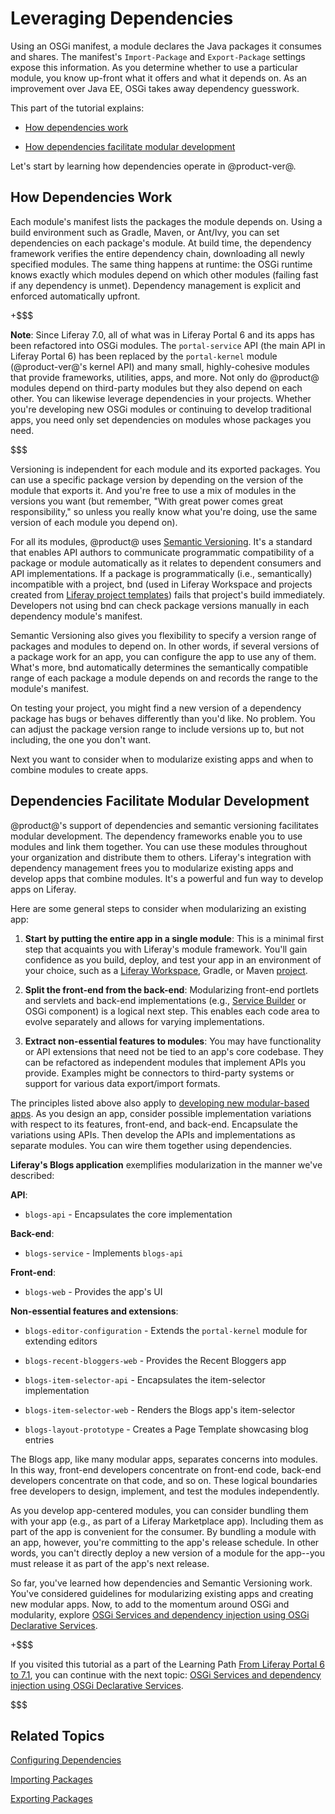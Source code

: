 # Leveraging Dependencies [](id=leveraging-dependencies)

Using an OSGi manifest, a module declares the Java packages it consumes and
shares. The manifest's `Import-Package` and `Export-Package` settings expose
this information. As you determine whether to use a particular module, you know
up-front what it offers and what it depends on. As an improvement over Java EE,
OSGi takes away dependency guesswork.

This part of the tutorial explains:

- [How dependencies work](#how-dependencies-work)

- [How dependencies facilitate modular development](#dependencies-facilitate-modular-development)

Let's start by learning how dependencies operate in @product-ver@.

## How Dependencies Work [](id=how-dependencies-work)

Each module's manifest lists the packages the module depends on. Using a build
environment such as Gradle, Maven, or Ant/Ivy, you can set dependencies on each
package's module. At build time, the dependency framework verifies the entire
dependency chain, downloading all newly specified modules. The same thing
happens at runtime: the OSGi runtime knows exactly which modules depend on which
other modules (failing fast if any dependency is unmet). Dependency management
is explicit and enforced automatically upfront.

+$$$

**Note**: Since Liferay 7.0, all of what was in Liferay Portal 6 and its apps
has been refactored into OSGi modules. The `portal-service` API (the main API in
Liferay Portal 6) has been replaced by the `portal-kernel` module
(@product-ver@'s kernel API) and many small, highly-cohesive modules that
provide frameworks, utilities, apps, and more. Not only do @product@ modules
depend on third-party modules but they also depend on each other. You can
likewise leverage dependencies in your projects. Whether you're developing new
OSGi modules or continuing to develop traditional apps, you need only set
dependencies on modules whose packages you need.

$$$

Versioning is independent for each module and its exported packages. You can use
a specific package version by depending on the version of the module that
exports it. And you're free to use a mix of modules in the versions you want
(but remember, "With great power comes great responsibility," so unless you
really know what you're doing, use the same version of each module you depend
on).

For all its modules, @product@ uses [Semantic Versioning](http://semver.org).
It's a standard that enables API authors to communicate programmatic
compatibility of a package or module automatically as it relates to dependent
consumers and API implementations. If a package is programmatically (i.e.,
semantically) incompatible with a project, bnd (used in Liferay Workspace and
projects created from [Liferay project templates](/develop/reference/-/knowledge_base/7-1/project-templates)) fails
that project's build immediately. Developers not using bnd can check package
versions manually in each dependency module's manifest.

Semantic Versioning also gives you flexibility to specify a version range of
packages and modules to depend on. In other words, if several versions of a
package work for an app, you can configure the app to use any of them. What's
more, bnd automatically determines the semantically compatible range of each
package a module depends on and records the range to the module's manifest.

On testing your project, you might find a new version of a dependency package
has bugs or behaves differently than you'd like. No problem. You can adjust the
package version range to include versions up to, but not including, the one you
don't want.

Next you want to consider when to modularize existing apps and when to combine
modules to create apps.

## Dependencies Facilitate Modular Development [](id=dependencies-facilitate-modular-development)

@product@'s support of dependencies and semantic versioning facilitates modular
development. The dependency frameworks enable you to use modules and link them
together. You can use these modules throughout your organization and distribute
them to others. Liferay's integration with dependency management frees you to
modularize existing apps and develop apps that combine modules. It's a powerful
and fun way to develop apps on Liferay.

Here are some general steps to consider when modularizing an existing app:

1. **Start by putting the entire app in a single module**: This is a minimal
first step that acquaints you with Liferay's module framework. You'll gain
confidence as you build, deploy, and test your app in an environment of your
choice, such as a [Liferay Workspace](/develop/tutorials/-/knowledge_base/7-1/liferay-workspace),
Gradle, or Maven [project](/develop/reference/-/knowledge_base/7-1/project-templates).

2. **Split the front-end from the back-end**: Modularizing front-end portlets
and servlets and back-end implementations (e.g., [Service Builder](/develop/tutorials/-/knowledge_base/7-1/service-builder)
or OSGi component) is a logical next step. This enables each code area to evolve
separately and allows for varying implementations.

3. **Extract non-essential features to modules**: You may have functionality or
API extensions that need not be tied to an app's core codebase. They can be
refactored as independent modules that implement APIs you provide. Examples
might be connectors to third-party systems or support for various data
export/import formats.

The principles listed above also apply to [developing new modular-based apps](/develop/tutorials/-/knowledge_base/7-1/developing-a-web-application). 
As you design an app, consider possible implementation variations with respect
to its features, front-end, and back-end. Encapsulate the variations using APIs.
Then develop the APIs and implementations as separate modules. You can wire them
together using dependencies.

**Liferay's Blogs application** exemplifies modularization in the manner we've
described:

**API**:

-   `blogs-api` - Encapsulates the core implementation

**Back-end**:

-   `blogs-service` - Implements `blogs-api`

**Front-end**:

-   `blogs-web` - Provides the app's UI

**Non-essential features and extensions**:

-   `blogs-editor-configuration` - Extends the `portal-kernel` module for
    extending editors

-   `blogs-recent-bloggers-web` - Provides the Recent Bloggers app

-   `blogs-item-selector-api` - Encapsulates the item-selector implementation

-   `blogs-item-selector-web` - Renders the Blogs app's item-selector

-   `blogs-layout-prototype` - Creates a Page Template showcasing blog entries

The Blogs app, like many modular apps, separates concerns into modules. In this
way, front-end developers concentrate on front-end code, back-end developers
concentrate on that code, and so on. These logical boundaries free developers
to design, implement, and test the modules independently.

As you develop app-centered modules, you can consider bundling them with your
app (e.g., as part of a Liferay Marketplace app). Including them as part of the
app is convenient for the consumer. By bundling a module with an app, however,
you're committing to the app's release schedule. In other words, you can't
directly deploy a new version of a module for the app--you must release it as
part of the app's next release.

So far, you've learned how dependencies and Semantic Versioning work. You've
considered guidelines for modularizing existing apps and creating new modular
apps. Now, to add to the momentum around OSGi and modularity, explore
[OSGi Services and dependency injection using OSGi Declarative Services](osgi-services-and-dependency-injection-with-declarative-services).

+$$$

If you visited this tutorial as a part of the Learning Path
[From Liferay Portal 6 to 7.1](/develop/tutorials/-/knowledge_base/7-1/from-liferay-6-to-liferay-7),
you can continue with the next topic:
[OSGi Services and dependency injection using OSGi Declarative Services](/develop/tutorials/-/knowledge_base/7-1/osgi-services-and-dependency-injection-with-declarative-services).

$$$

## Related Topics [](id=related-topics)

[Configuring Dependencies](/develop/tutorials/-/knowledge_base/7-1/configuring-dependencies)

[Importing Packages](/develop/tutorials/-/knowledge_base/7-1/importing-packages)

[Exporting Packages](/develop/tutorials/-/knowledge_base/7-1/exporting-packages)

